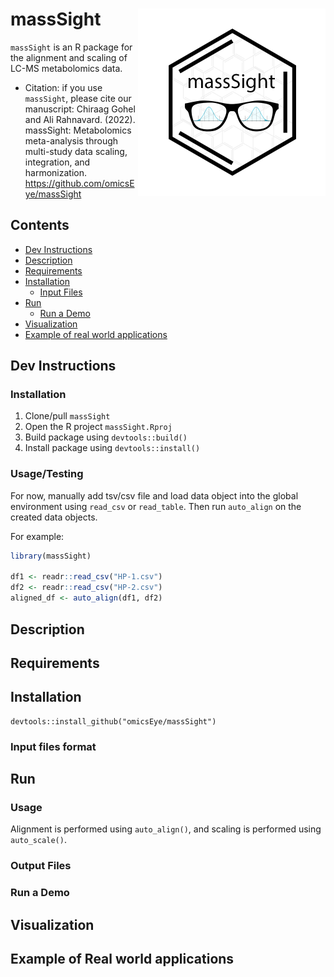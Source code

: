 
<!-- README.md is generated from README.Rmd. Please edit that file -->

# massSight <img src="man/figures/massSight.png" align="right" height="300"/></a>

`massSight` is an R package for the alignment and scaling of LC-MS
metabolomics data.

- Citation: if you use `massSight`, please cite our manuscript: Chiraag
  Gohel and Ali Rahnavard. (2022). massSight: Metabolomics meta-analysis
  through multi-study data scaling, integration, and harmonization.
  <https://github.com/omicsEye/massSight>

## Contents

- [Dev Instructions](#dev-instructions)
- [Description](#description)
- [Requirements](#requirements)
- [Installation](#installation)
  - [Input Files](#input-files-format)
- [Run](#run)
  - [Run a Demo](#run-a-demo)
- [Visualization](#visualization)
- [Example of real world
  applications](#example-of-real-world-applications)

## Dev Instructions

### Installation

1.  Clone/pull `massSight`
2.  Open the R project `massSight.Rproj`
3.  Build package using `devtools::build()`
4.  Install package using `devtools::install()`

### Usage/Testing

For now, manually add tsv/csv file and load data object into the global
environment using `read_csv` or `read_table`. Then run `auto_align` on
the created data objects.

For example:

``` r
library(massSight)

df1 <- readr::read_csv("HP-1.csv")
df2 <- readr::read_csv("HP-2.csv")
aligned_df <- auto_align(df1, df2)
```

## Description

## Requirements

## Installation

    devtools::install_github("omicsEye/massSight")

### Input files format

## Run

### Usage

Alignment is performed using `auto_align()`, and scaling is performed
using `auto_scale()`.

### Output Files

### Run a Demo

## Visualization

## Example of Real world applications
